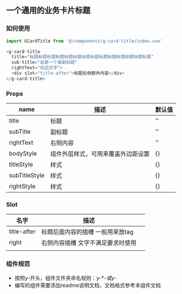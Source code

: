 ## 一个通用的业务卡片标题

### 如何使用
```js
import GCardTitle from '@/components/g-card-title/index.vue'

<g-card-title
  title="标题标题标题标题标题标题标题标题标题标题标题标题标题标题"
  sub-title="这是一个串副标题"
  rightText="右边文字">
  <div slot="title-after">标题右侧额外内容</div>
</g-card-title>
```

### Props

| name          | 描述                               | 默认值 |
| ------------- | ---------------------------------- | ------ |
| title         | 标题                               | ''     |
| subTitle      | 副标题                             | ''     |
| rightText     | 右侧内容                           | ''     |
| bodyStyle     | 组件外层样式，可用来覆盖外边距设置 | {}     |
| titleStyle    | 样式                               | {}     |
| subTitleStyle | 样式                               | {}     |
| rightStyle    | 样式                               | {}     |

### Slot
| 名字        | 描述                              |      |
| ----------- | --------------------------------- | ---- |
| title-after | 标题后面内容的插槽 一般用来放tag  |      |
| right       | 右侧内容插槽 文字不满足要求时使用 |      |
|             |                                   |      |

### 组件规范
* 按照y-开头，组件文件夹命名规则：y-*-*或y-*
* 编写的组件需要添加readme说明文档，文档格式参考本组件文档
